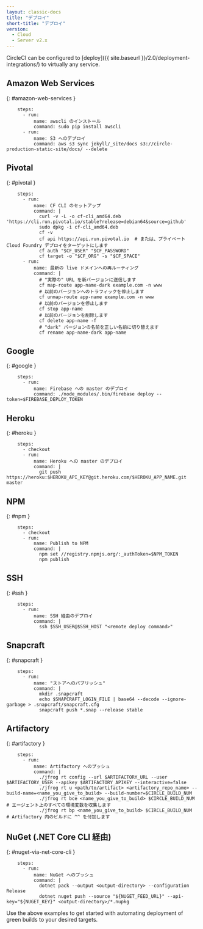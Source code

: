 ```yaml
---
layout: classic-docs
title: "デプロイ"
short-title: "デプロイ"
version:
  - Cloud
  - Server v2.x
---
```


CircleCI can be configured to [deploy]({{ site.baseurl }}/2.0/deployment-integrations/) to virtually any service.


## Amazon Web Services
{: #amazon-web-services }

```
    steps:
      - run:
          name: awscli のインストール
          command: sudo pip install awscli
      - run:
          name: S3 へのデプロイ
          command: aws s3 sync jekyll/_site/docs s3://circle-production-static-site/docs/ --delete
```

## Pivotal
{: #pivotal }

```
    steps:
      - run:
          name: CF CLI のセットアップ
          command: |
            curl -v -L -o cf-cli_amd64.deb 'https://cli.run.pivotal.io/stable?release=debian64&source=github'
            sudo dpkg -i cf-cli_amd64.deb
            cf -v
            cf api https://api.run.pivotal.io  # または、プライベート Cloud Foundry デプロイをターゲットにします
            cf auth "$CF_USER" "$CF_PASSWORD"
            cf target -o "$CF_ORG" -s "$CF_SPACE"
      - run:
          name: 最新の live ドメインへの再ルーティング
          command: |
            # "実際の" URL を新バージョンに送信します
            cf map-route app-name-dark example.com -n www
            # 以前のバージョンへのトラフィックを停止します
            cf unmap-route app-name example.com -n www
            # 以前のバージョンを停止します
            cf stop app-name
            # 以前のバージョンを削除します
            cf delete app-name -f
            # "dark" バージョンの名前を正しい名前に切り替えます
            cf rename app-name-dark app-name
```


## Google
{: #google }

```
    steps:
      - run:
          name: Firebase への master のデプロイ
          command: ./node_modules/.bin/firebase deploy --token=$FIREBASE_DEPLOY_TOKEN
```


## Heroku
{: #heroku }

```
    steps:
      - checkout
      - run:
          name: Heroku への master のデプロイ
          command: |
            git push https://heroku:$HEROKU_API_KEY@git.heroku.com/$HEROKU_APP_NAME.git master
```

## NPM
{: #npm }

```
    steps:
      - checkout
      - run:
          name: Publish to NPM
          command: |
            npm set //registry.npmjs.org/:_authToken=$NPM_TOKEN
            npm publish
```

## SSH
{: #ssh }

```
    steps:
      - run:
          name: SSH 経由のデプロイ
          command: |
            ssh $SSH_USER@$SSH_HOST "<remote deploy command>"
```

## Snapcraft
{: #snapcraft }

```
    steps:
      - run:
          name: "ストアへのパブリッシュ"
          command: |
            mkdir .snapcraft
            echo $SNAPCRAFT_LOGIN_FILE | base64 --decode --ignore-garbage > .snapcraft/snapcraft.cfg
            snapcraft push *.snap --release stable
```

## Artifactory
{: #artifactory }

```
    steps:
      - run:
          name: Artifactory へのプッシュ
          command: |
            ./jfrog rt config --url $ARTIFACTORY_URL --user $ARTIFACTORY_USER --apikey $ARTIFACTORY_APIKEY --interactive=false
            ./jfrog rt u <path/to/artifact> <artifactory_repo_name> --build-name=<name_you_give_to_build> --build-number=$CIRCLE_BUILD_NUM
            ./jfrog rt bce <name_you_give_to_build> $CIRCLE_BUILD_NUM  # エージェント上のすべての環境変数を収集します
            ./jfrog rt bp <name_you_give_to_build> $CIRCLE_BUILD_NUM  # Artifactory 内のビルドに ^^ を付加します
```

## NuGet (.NET Core CLI 経由)
{: #nuget-via-net-core-cli }

```
    steps:
      - run:
          name: NuGet へのプッシュ
          command: |
            dotnet pack --output <output-directory> --configuration Release
            dotnet nuget push --source "${NUGET_FEED_URL}" --api-key="${NUGET_KEY}" <output-directory>/*.nupkg
```

Use the above examples to get started with automating deployment of green builds to your desired targets.
